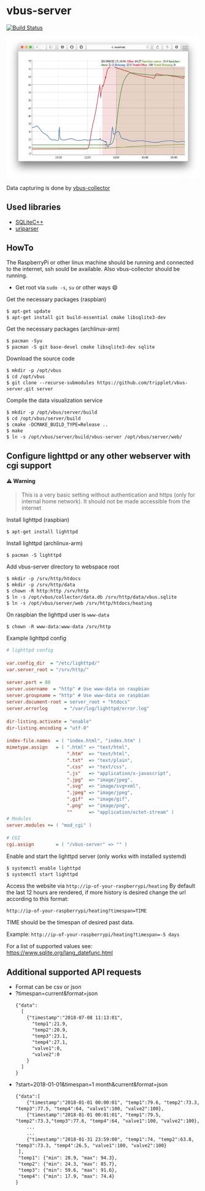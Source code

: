 # vbus-server
[![Build Status](https://travis-ci.org/tripplet/vbus-server.svg?branch=master)](https://travis-ci.org/tripplet/vbus-server)

![](/doc/screenshot.png?raw "Screenshot")

Data capturing is done by [vbus-collector](https://github.com/tripplet/vbus-collector)

## Used libraries
* [SQLiteC++](http://srombauts.github.io/SQLiteCpp/)
* [uriparser](http://uriparser.sourceforge.net/)

## HowTo
The RaspberryPi or other linux machine should be running and connected to the internet, ssh sould be available.
Also vbus-collector should be running.

* Get root via `sudo -s`, `su` or other ways :smile:

Get the necessary packages (raspbian)
```shell
$ apt-get update
$ apt-get install git build-essential cmake libsqlite3-dev
```

Get the necessary packages (archlinux-arm)
```shell
$ pacman -Syu
$ pacman -S git base-devel cmake libsqlite3-dev sqlite
```

Download the source code
```shell
$ mkdir -p /opt/vbus
$ cd /opt/vbus
$ git clone --recurse-submodules https://github.com/tripplet/vbus-server.git server
```

Compile the data visualization service
```shell
$ mkdir -p /opt/vbus/server/build
$ cd /opt/vbus/server/build
$ cmake -DCMAKE_BUILD_TYPE=Release ..
$ make
$ ln -s /opt/vbus/server/build/vbus-server /opt/vbus/server/web/
```

## Configure lighttpd or any other webserver with cgi support

#### :warning: Warning
> This is a very basic setting without authentication and https (only for internal home network).
> It should not be made accessible from the internet


Install lighttpd (raspbian)
```shell
$ apt-get install lighttpd
```

Install lighttpd (archlinux-arm)
```shell
$ pacman -S lighttpd
```

Add vbus-server directory to webspace root

```shell
$ mkdir -p /srv/http/htdocs
$ mkdir -p /srv/http/data
$ chown -R http:http /srv/http
$ ln -s /opt/vbus/collector/data.db /srv/http/data/vbus.sqlite
$ ln -s /opt/vbus/server/web /srv/http/htdocs/heating
```

On raspbian the lighttpd user is `www-data`
```
$ chown -R www-data:www-data /srv/http
```

Example lighttpd config
```cfg
# lighttpd config

var.config_dir  = "/etc/lighttpd/"
var.server_root = "/srv/http/"

server.port = 80
server.username  = "http" # Use www-data on raspbian
server.groupname = "http" # Use www-data on raspbian
server.document-root = server_root + "htdocs"
server.errorlog      = "/var/log/lighttpd/error.log"

dir-listing.activate = "enable"
dir-listing.encoding = "utf-8"

index-file.names  = ( "index.html", "index.htm" )
mimetype.assign   = ( ".html" => "text/html",
                      ".htm"  => "text/html",
                      ".txt"  => "text/plain",
                      ".css"  => "text/css",
                      ".js"   => "application/x-javascript",
                      ".jpg"  => "image/jpeg",
                      ".svg"  => "image/svg+xml",
                      ".jpeg" => "image/jpeg",
                      ".gif"  => "image/gif",
                      ".png"  => "image/png",
                      ""      => "application/octet-stream" )
# Modules
server.modules += ( "mod_cgi" )

# CGI
cgi.assign        = ( "/vbus-server" => "" )
```

Enable and start the lighttpd server (only works with installed systemd)
```shell
$ systemctl enable lighttpd
$ systemctl start lighttpd
```

Access the website via `http://ip-of-your-raspberrypi/heating`
By default the last 12 hours are rendered, if more history is desired change the url according to this format:

```url
http://ip-of-your-raspberrypi/heating?timespan=TIME
```
TIME should be the timespan of desired past data.

Example: `http://ip-of-your-raspberrypi/heating?timespan=-5 days`

For a list of supported values see: https://www.sqlite.org/lang_datefunc.html

## Additional supported API requests
* Format can be csv or json
* ?timespan=current&format=json
  ```
  {"data":
    [
      {"timestamp":"2018-07-08 11:13:01", 
        "temp1":21.9,
        "temp2":20.9,
        "temp3":23.1,
        "temp4":27.1,
        "valve1":0,
        "valve2":0
      }
    ]
  }
  ```
* ?start=2018-01-01&timespan=1 month&current&format=json
  ```
  {"data":[
      {"timestamp":"2018-01-01 00:00:01", "temp1":79.6, "temp2":73.3, "temp3":77.5, "temp4":64, "valve1":100, "valve2":100},
      {"timestamp":"2018-01-01 00:01:01", "temp1":79.5, "temp2":73.3,"temp3":77.6, "temp4":64, "valve1":100, "valve2":100},
      ...
      ...
      {"timestamp":"2018-01-31 23:59:00", "temp1":74, "temp2":63.8, "temp3":73.3, "temp4":26.5, "valve1":100, "valve2":100}
   ],
   "temp1": {"min": 28.9, "max": 94.3},
   "temp2": {"min": 24.3, "max": 85.7},
   "temp3": {"min": 59.6, "max": 91.6},
   "temp4": {"min": 17.9, "max": 74.4}
  }
  ```
    
